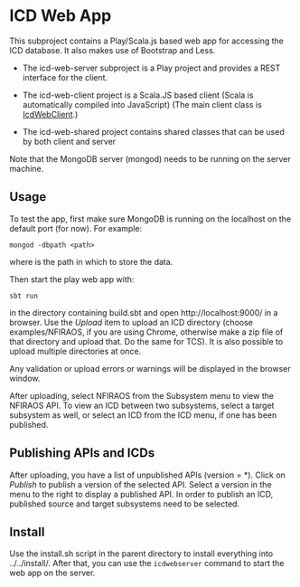 ICD Web App
===========

This subproject contains a Play/Scala.js based web app for accessing the ICD database.
It also makes use of Bootstrap and Less.

* The icd-web-server subproject is a Play project and provides a REST interface for the client.

* The icd-web-client project is a Scala.JS based client (Scala is automatically compiled into JavaScript)
  (The main client class is [IcdWebClient](icd-web-client/src/main/scala/icd/web/client/IcdWebClient.scala).)

* The icd-web-shared project contains shared classes that can be used by both client and server

Note that the MongoDB server (mongod) needs to be running on the server machine.

Usage
-----

To test the app, first make sure MongoDB is running on the localhost on the default port (for now).
For example:

    mongod -dbpath <path>

where <path> is the path in which to store the data.
 
Then start the play web app with:

    sbt run

in the directory containing build.sbt and open http://localhost:9000/ in a browser.
Use the *Upload* item to upload an ICD directory (choose examples/NFIRAOS, if you are using Chrome, otherwise 
make a zip file of that directory and upload that. Do the same for TCS).
It is also possible to upload multiple directories at once.

Any validation or upload errors or warnings will be displayed in the browser window.

After uploading, select NFIRAOS from the Subsystem menu to view the NFIRAOS API. 
To view an ICD between two subsystems, select a target subsystem as well, or select an ICD
from the ICD menu, if one has been published.

Publishing APIs and ICDs
------------------------

After uploading, you have a list of unpublished APIs (version = *). Click on *Publish* to publish
a version of the selected API. Select a version in the menu to the right to display a published API.
In order to publish an ICD, published source and target subsystems need to be selected.

Install
-------

Use the install.sh script in the parent directory to install everything into ../../install/.
After that, you can use the `icdwebserver` command to start the web app on the server.








